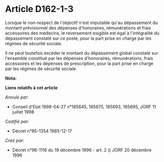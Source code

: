 # Article D162-1-3

Lorsque le non-respect de l'objectif n'est imputable qu'au dépassement du montant prévisionnel des dépenses d'honoraires,
rémunérations et frais accessoires des médecins, le reversement exigible est égal à l'intégralité du dépassement constaté sur
ce poste, pour la part prise en charge par les régimes de sécurité sociale.

Il ne peut toutefois excéder le montant du dépassement global constaté sur l'ensemble constitué par les dépenses
d'honoraires, rémunérations, frais accessoires et les dépenses de prescription, pour la part prise en charge par les régimes
de sécurité sociale.

**Nota:**



**Liens relatifs à cet article**

_Annulé par_:

  - Conseil d'Etat 1998-04-27 n°185645, 185675, 185693, 185695, JORF 11 juillet 1998

_Codifié par_:

  - Décret n°85-1354 1985-12-17

_Créé par_:

  - Décret n°96-1116 du 19 décembre 1996 - art. 2 () JORF 20 décembre 1996
